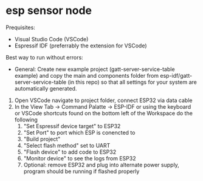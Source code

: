 # esp sensor node

Prequisites: 
- Visual Studio Code (VSCode)
- Espressif IDF (preferrably the extension for VSCode) 

Best way to run without errors:
- General: Create new example project (gatt-server-service-table example) and copy the main and components folder from esp-idf/gatt-server-service-table (in this repo) so that all settings for your system are automatically generated.
1. Open VSCode navigate to project folder, connect ESP32 via data cable
2. In the View Tab -> Command Palatte -> ESP-IDF or using the keyboard or VSCode shortcuts found on the bottom left of the Workspace do the following
    1. "Set Espressif device target" to ESP32
    2. "Set Port" to port which ESP is conencted to
    3. "Build project"
    4. "Select flash method" set to UART
    5. "Flash device" to add code to ESP32
    6. "Monitor device" to see the logs from ESP32
    7. Optional: remove ESP32 and plug into alternate power supply, program should be running if flashed properly